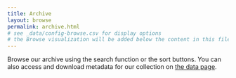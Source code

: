 ```yaml
---
title: Archive
layout: browse
permalink: archive.html
# see _data/config-browse.csv for display options
# the Browse visualization will be added below the content in this file
---
```


Browse our archive using the search function or the sort buttons. You can also access and download metadata for our collection on [the data page](data.html).